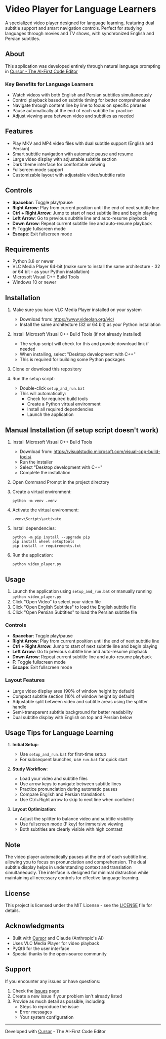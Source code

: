 # Video Player for Language Learners

A specialized video player designed for language learning, featuring dual subtitle support and smart navigation controls. Perfect for studying languages through movies and TV shows, with synchronized English and Persian subtitles.

## About

This application was developed entirely through natural language prompting in [Cursor - The AI-First Code Editor](https://cursor.sh/)

### Key Benefits for Language Learners

- Watch videos with both English and Persian subtitles simultaneously
- Control playback based on subtitle timing for better comprehension
- Navigate through content line by line to focus on specific phrases
- Pause automatically at the end of each subtitle for practice
- Adjust viewing area between video and subtitles as needed

## Features

- Play MKV and MP4 video files with dual subtitle support (English and Persian)
- Smart subtitle navigation with automatic pause and resume
- Large video display with adjustable subtitle section
- Dark theme interface for comfortable viewing
- Fullscreen mode support
- Customizable layout with adjustable video/subtitle ratio

## Controls

- **Spacebar**: Toggle play/pause
- **Right Arrow**: Play from current position until the end of next subtitle line
- **Ctrl + Right Arrow**: Jump to start of next subtitle line and begin playing
- **Left Arrow**: Go to previous subtitle line and auto-resume playback
- **Down Arrow**: Repeat current subtitle line and auto-resume playback
- **F**: Toggle fullscreen mode
- **Escape**: Exit fullscreen mode

## Requirements

- Python 3.8 or newer
- VLC Media Player 64-bit (make sure to install the same architecture - 32 or 64 bit - as your Python installation)
- Microsoft Visual C++ Build Tools
- Windows 10 or newer

## Installation

1. Make sure you have VLC Media Player installed on your system
   - Download from: <https://www.videolan.org/vlc/>
   - Install the same architecture (32 or 64 bit) as your Python installation

2. Install Microsoft Visual C++ Build Tools (if not already installed)
   - The setup script will check for this and provide download link if needed
   - When installing, select "Desktop development with C++"
   - This is required for building some Python packages

3. Clone or download this repository

4. Run the setup script:
   - Double-click `setup_and_run.bat`
   - This will automatically:
     - Check for required build tools
     - Create a Python virtual environment
     - Install all required dependencies
     - Launch the application

## Manual Installation (if setup script doesn't work)

1. Install Microsoft Visual C++ Build Tools
   - Download from: <https://visualstudio.microsoft.com/visual-cpp-build-tools/>
   - Run the installer
   - Select "Desktop development with C++"
   - Complete the installation

2. Open Command Prompt in the project directory

3. Create a virtual environment:

   ```
   python -m venv .venv
   ```

4. Activate the virtual environment:

   ```
   .venv\Scripts\activate
   ```

5. Install dependencies:

   ```
   python -m pip install --upgrade pip
   pip install wheel setuptools
   pip install -r requirements.txt
   ```

6. Run the application:

   ```
   python video_player.py
   ```

## Usage

1. Launch the application using `setup_and_run.bat` or manually running `python video_player.py`
2. Click "Open Video" to select your video file
3. Click "Open English Subtitles" to load the English subtitle file
4. Click "Open Persian Subtitles" to load the Persian subtitle file

### Controls

- **Spacebar**: Toggle play/pause
- **Right Arrow**: Play from current position until the end of next subtitle line
- **Ctrl + Right Arrow**: Jump to start of next subtitle line and begin playing
- **Left Arrow**: Go to previous subtitle line and auto-resume playback
- **Down Arrow**: Repeat current subtitle line and auto-resume playback
- **F**: Toggle fullscreen mode
- **Escape**: Exit fullscreen mode

### Layout Features

- Large video display area (90% of window height by default)
- Compact subtitle section (10% of window height by default)
- Adjustable split between video and subtitle areas using the splitter handle
- Semi-transparent subtitle background for better readability
- Dual subtitle display with English on top and Persian below

## Usage Tips for Language Learning

1. **Initial Setup**:
   - Use `setup_and_run.bat` for first-time setup
   - For subsequent launches, use `run.bat` for quick start

2. **Study Workflow**:
   - Load your video and subtitle files
   - Use arrow keys to navigate between subtitle lines
   - Practice pronunciation during automatic pauses
   - Compare English and Persian translations
   - Use Ctrl+Right arrow to skip to next line when confident

3. **Layout Optimization**:
   - Adjust the splitter to balance video and subtitle visibility
   - Use fullscreen mode (F key) for immersive viewing
   - Both subtitles are clearly visible with high contrast

## Note

The video player automatically pauses at the end of each subtitle line, allowing you to focus on pronunciation and comprehension. The dual subtitle display helps in understanding context and translation simultaneously. The interface is designed for minimal distraction while maintaining all necessary controls for effective language learning.



## License

This project is licensed under the MIT License - see the [LICENSE](LICENSE) file for details.

## Acknowledgments

- Built with [Cursor](https://cursor.sh/) and Claude (Anthropic's AI)
- Uses VLC Media Player for video playback
- PyQt6 for the user interface
- Special thanks to the open-source community

## Support

If you encounter any issues or have questions:
1. Check the [Issues](../../issues) page
2. Create a new issue if your problem isn't already listed
3. Provide as much detail as possible, including:
   - Steps to reproduce the issue
   - Error messages
   - Your system configuration

---
Developed with [Cursor](https://cursor.sh/) - The AI-First Code Editor